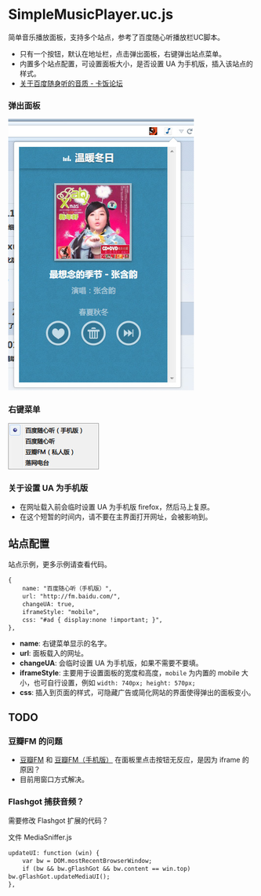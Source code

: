 SimpleMusicPlayer.uc.js
=======================

简单音乐播放面板，支持多个站点，参考了百度随心听播放栏UC脚本。

- 只有一个按钮，默认在地址栏，点击弹出面板，右键弹出站点菜单。
- 内置多个站点配置，可设置面板大小，是否设置 UA 为手机版，插入该站点的样式。
- [关于百度随身听的音质 - 卡饭论坛](http://bbs.kafan.cn/thread-1738286-1-1.html)

### 弹出面板

![弹出面板.jpg](弹出面板.jpg)

### 右键菜单

![右键菜单.jpg](右键菜单.jpg)

### 关于设置 UA 为手机版

- 在网址载入前会临时设置 UA 为手机版 firefox，然后马上复原。
- 在这个短暂的时间内，请不要在主界面打开网址，会被影响到。

站点配置
-------

站点示例，更多示例请查看代码。

	{
		name: "百度随心听（手机版）",
		url: "http://fm.baidu.com/",
		changeUA: true,
		iframeStyle: "mobile",
		css: "#ad { display:none !important; }",
	},

- **name**: 右键菜单显示的名字。
- **url**: 面板载入的网址。
- **changeUA**: 会临时设置 UA 为手机版，如果不需要不要填。
- **iframeStyle**: 主要用于设置面板的宽度和高度，`mobile` 为内置的 mobile 大小，也可自行设置，例如 `width: 740px; height: 570px;`
- **css**: 插入到页面的样式，可隐藏广告或简化网站的界面使得弹出的面板变小。

TODO
----

### 豆瓣FM 的问题

- [豆瓣FM](http://douban.fm/) 和 [豆瓣FM（手机版）](http://douban.fm/partner/sidebar) 在面板里点击按钮无反应，是因为 iframe 的原因？
- 目前用窗口方式解决。

### Flashgot 捕获音频？

需要修改 Flashgot 扩展的代码？

文件 MediaSniffer.js

	updateUI: function (win) {
		var bw = DOM.mostRecentBrowserWindow;
		if (bw && bw.gFlashGot && bw.content == win.top) bw.gFlashGot.updateMediaUI();
	},